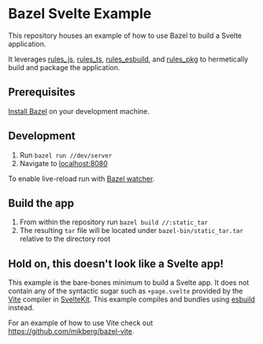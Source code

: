 # Bazel Svelte Example

This repository houses an example of how to use Bazel to build a Svelte application.

It leverages [rules_js][1], [rules_ts][2], [rules_esbuild][3], and [rules_pkg][4] to hermetically build and package the application.

## Prerequisites

[Install Bazel][5] on your development machine.

## Development

1. Run `bazel run //dev/server`
1. Navigate to <localhost:8080>

To enable live-reload run with [Bazel watcher][6].

## Build the app

1. From within the repository run `bazel build //:static_tar`
1. The resulting `tar` file will be located under `bazel-bin/static_tar.tar` relative to the directory root

## Hold on, this doesn't look like a Svelte app!

This example is the bare-bones minimum to build a Svelte app. It does not contain any of the syntactic sugar such as `+page.svelte` provided by the [Vite][7] compiler in [SvelteKit][9]. This example compiles and bundles using [esbuild][8] instead.

For an example of how to use Vite check out <https://github.com/mikberg/bazel-vite>.

[1]: https://github.com/aspect-build/rules_js
[2]: https://github.com/aspect-build/rules_ts
[3]: https://github.com/aspect-build/rules_esbuild
[4]: https://github.com/bazelbuild/rules_pkg
[5]: https://bazel.build/install
[6]: https://github.com/bazelbuild/bazel-watcher
[7]: https://vitejs.dev/
[8]: https://esbuild.github.io/
[9]: https://kit.svelte.dev/
